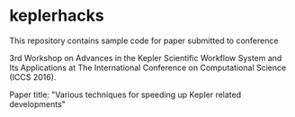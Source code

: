 # keplerhacks

This repository contains sample code for paper submitted to conference

3rd Workshop on Advances in the Kepler Scientific Workflow System and Its Applications at The International Conference on Computational Science (ICCS 2016).

Paper title: "Various techniques for speeding up Kepler related developments"


